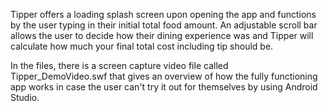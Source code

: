 Tipper offers a loading splash screen upon opening the app and functions by the user typing in their
initial total food amount. An adjustable scroll bar allows the user to decide how their dining experience
was and Tipper will calculate how much your final total cost including tip should be.

In the files, there is a screen capture video file called Tipper_DemoVideo.swf that gives an overview
of how the fully functioning app works in case the user can't try it out for themselves by using Android
Studio.